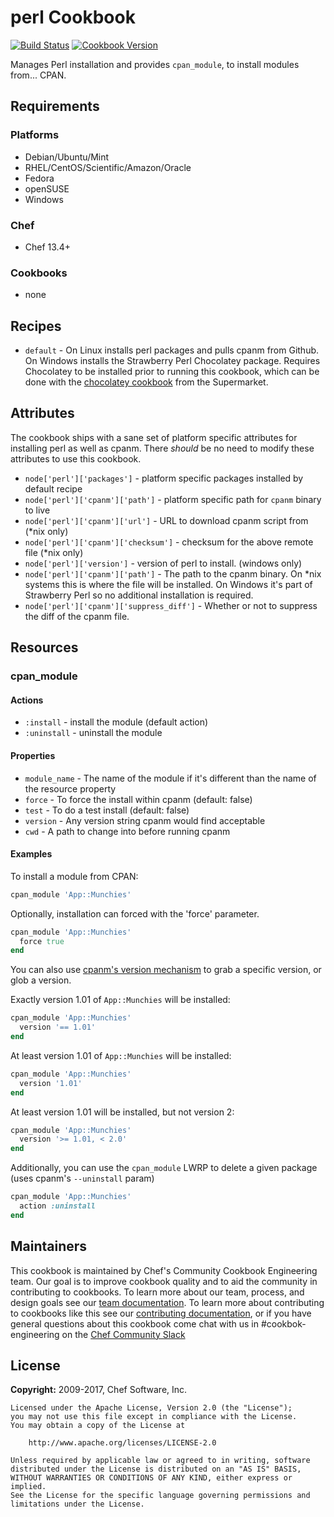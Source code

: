 # perl Cookbook

[![Build Status](https://travis-ci.org/chef-cookbooks/perl.svg?branch=master)](http://travis-ci.org/chef-cookbooks/perl) [![Cookbook Version](https://img.shields.io/cookbook/v/perl.svg)](https://supermarket.chef.io/cookbooks/perl)

Manages Perl installation and provides `cpan_module`, to install modules from... CPAN.

## Requirements

### Platforms

- Debian/Ubuntu/Mint
- RHEL/CentOS/Scientific/Amazon/Oracle
- Fedora
- openSUSE
- Windows

### Chef

- Chef 13.4+

### Cookbooks

- none

## Recipes

- `default` - On Linux installs perl packages and pulls cpanm from Github. On Windows installs the Strawberry Perl Chocolatey package. Requires Chocolatey to be installed prior to running this cookbook, which can be done with the [chocolatey cookbook](https://supermarket.chef.io/cookbooks/chocolatey) from the Supermarket.

## Attributes

The cookbook ships with a sane set of platform specific attributes for installing perl as well as cpanm. There _should_ be no need to modify these attributes to use this cookbook.

- `node['perl']['packages']` - platform specific packages installed by default recipe
- `node['perl']['cpanm']['path']` - platform specific path for `cpanm` binary to live
- `node['perl']['cpanm']['url']` - URL to download cpanm script from (*nix only)
- `node['perl']['cpanm']['checksum']` - checksum for the above remote file (*nix only)
- `node['perl']['version']` - version of perl to install. (windows only)
- `node['perl']['cpanm']['path']` - The path to the cpanm binary. On *nix systems this is where the file will be installed. On Windows it's part of Strawberry Perl so no additional installation is required.
- `node['perl']['cpanm']['suppress_diff']` - Whether or not to suppress the diff of the cpanm file.

## Resources

### cpan_module

#### Actions

- `:install` - install the module (default action)
- `:uninstall` - uninstall the module

#### Properties

- `module_name` - The name of the module if it's different than the name of the resource property
- `force` - To force the install within cpanm (default: false)
- `test` - To do a test install (default: false)
- `version` - Any version string cpanm would find acceptable
- `cwd` - A path to change into before running cpanm

#### Examples

To install a module from CPAN:

```ruby
cpan_module 'App::Munchies'
```

Optionally, installation can forced with the 'force' parameter.

```ruby
cpan_module 'App::Munchies'
  force true
end
```

You can also use [cpanm's version mechanism](http://search.cpan.org/~miyagawa/App-cpanminus-1.7027/bin/cpanm#COMMANDS) to grab a specific version, or glob a version.

Exactly version 1.01 of `App::Munchies` will be installed:

```ruby
cpan_module 'App::Munchies'
  version '== 1.01'
end
```

At least version 1.01 of `App::Munchies` will be installed:

```ruby
cpan_module 'App::Munchies'
  version '1.01'
end
```

At least version 1.01 will be installed, but not version 2:

```ruby
cpan_module 'App::Munchies'
  version '>= 1.01, < 2.0'
end
```

Additionally, you can use the `cpan_module` LWRP to delete a given package (uses cpanm's `--uninstall` param)

```ruby
cpan_module 'App::Munchies'
  action :uninstall
end
```

## Maintainers

This cookbook is maintained by Chef's Community Cookbook Engineering team. Our goal is to improve cookbook quality and to aid the community in contributing to cookbooks. To learn more about our team, process, and design goals see our [team documentation](https://github.com/chef-cookbooks/community_cookbook_documentation/blob/master/COOKBOOK_TEAM.MD). To learn more about contributing to cookbooks like this see our [contributing documentation](https://github.com/chef-cookbooks/community_cookbook_documentation/blob/master/CONTRIBUTING.MD), or if you have general questions about this cookbook come chat with us in #cookbok-engineering on the [Chef Community Slack](http://community-slack.chef.io/)

## License

**Copyright:** 2009-2017, Chef Software, Inc.

```
Licensed under the Apache License, Version 2.0 (the "License");
you may not use this file except in compliance with the License.
You may obtain a copy of the License at

    http://www.apache.org/licenses/LICENSE-2.0

Unless required by applicable law or agreed to in writing, software
distributed under the License is distributed on an "AS IS" BASIS,
WITHOUT WARRANTIES OR CONDITIONS OF ANY KIND, either express or implied.
See the License for the specific language governing permissions and
limitations under the License.
```
